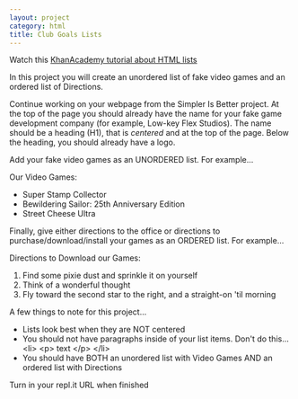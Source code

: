 ```yaml
---
layout: project
category: html
title: Club Goals Lists
---
```


Watch this [KhanAcademy tutorial about HTML lists](https://www.khanacademy.org/computing/hour-of-code/hour-of-html/pt/html-lists)

In this project you will create an unordered list of fake video games and an ordered list of Directions.

Continue working on your webpage from the Simpler Is Better project. At the top of the page you should already have the name for your fake game development company (for example, Low-key Flex Studios). The name should be a heading (H1), that is *centered* and at the top of the page. Below the heading, you should already have a logo.

Add your fake video games as an UNORDERED list. For example...

Our Video Games:

  - Super Stamp Collector
  - Bewildering Sailor: 25th Anniversary Edition
  - Street Cheese Ultra


Finally, give either directions to the office or directions to purchase/download/install your games as an ORDERED list. For example...

Directions to Download our Games:

  1.  Find some pixie dust and sprinkle it on yourself
  1.  Think of a wonderful thought
  1.  Fly toward the second star to the right, and a straight-on 'til morning

A few things to note for this project...

  - Lists look best when they are NOT centered
  - You should not have paragraphs inside of your list items. Don't do this... &lt;li> &lt;p> text &lt;/p> &lt;/li>
  - You should have BOTH an unordered list with Video Games AND an ordered list with Directions

Turn in your repl.it URL when finished
